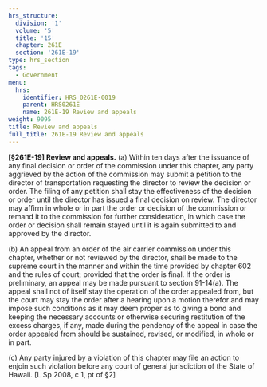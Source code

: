 ```yaml
---
hrs_structure:
  division: '1'
  volume: '5'
  title: '15'
  chapter: 261E
  section: '261E-19'
type: hrs_section
tags:
  - Government
menu:
  hrs:
    identifier: HRS_0261E-0019
    parent: HRS0261E
    name: 261E-19 Review and appeals
weight: 9095
title: Review and appeals
full_title: 261E-19 Review and appeals
---
```

**[§261E-19] Review and appeals.** (a) Within ten days after the issuance of any final decision or order of the commission under this chapter, any party aggrieved by the action of the commission may submit a petition to the director of transportation requesting the director to review the decision or order. The filing of any petition shall stay the effectiveness of the decision or order until the director has issued a final decision on review. The director may affirm in whole or in part the order or decision of the commission or remand it to the commission for further consideration, in which case the order or decision shall remain stayed until it is again submitted to and approved by the director.

(b) An appeal from an order of the air carrier commission under this chapter, whether or not reviewed by the director, shall be made to the supreme court in the manner and within the time provided by chapter 602 and the rules of court; provided that the order is final. If the order is preliminary, an appeal may be made pursuant to section 91-14(a). The appeal shall not of itself stay the operation of the order appealed from, but the court may stay the order after a hearing upon a motion therefor and may impose such conditions as it may deem proper as to giving a bond and keeping the necessary accounts or otherwise securing restitution of the excess charges, if any, made during the pendency of the appeal in case the order appealed from should be sustained, revised, or modified, in whole or in part.

(c) Any party injured by a violation of this chapter may file an action to enjoin such violation before any court of general jurisdiction of the State of Hawaii. [L Sp 2008, c 1, pt of §2]